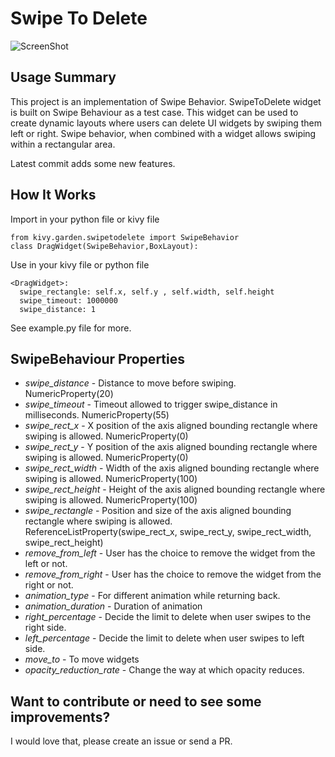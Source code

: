 Swipe To Delete
=============

![ScreenShot](https://raw.github.com/kiok46/swipetodelete/master/screenshot.png)

## Usage Summary

This project is an implementation of Swipe Behavior. 
SwipeToDelete widget is built on Swipe Behaviour as a test case.
This widget can be used to create dynamic layouts where users can delete UI widgets by swiping them left or right. 
Swipe behavior, when combined with a widget allows swiping within a rectangular area.

Latest commit adds some new features.

## How It Works


Import in your python file or kivy file
```
from kivy.garden.swipetodelete import SwipeBehavior
class DragWidget(SwipeBehavior,BoxLayout):
```
Use in your kivy file or python file
```
<DragWidget>:
  swipe_rectangle: self.x, self.y , self.width, self.height
  swipe_timeout: 1000000
  swipe_distance: 1
```

See example.py file for more.

## SwipeBehaviour Properties

- *swipe_distance* - Distance to move before swiping. NumericProperty(20)
- *swipe_timeout* - Timeout allowed to trigger swipe_distance in milliseconds. NumericProperty(55)
- *swipe_rect_x* - X position of the axis aligned bounding rectangle where swiping
    is allowed. NumericProperty(0)
- *swipe_rect_y* - Y position of the axis aligned bounding rectangle where swiping
    is allowed. NumericProperty(0)
- *swipe_rect_width* - Width of the axis aligned bounding rectangle where swiping is allowed. NumericProperty(100)
- *swipe_rect_height* - Height of the axis aligned bounding rectangle where swiping is allowed. NumericProperty(100)
- *swipe_rectangle* - Position and size of the axis aligned bounding rectangle where swiping
    is allowed. ReferenceListProperty(swipe_rect_x, swipe_rect_y, swipe_rect_width, swipe_rect_height) 
- *remove_from_left* - User has the choice to remove the widget from the left or not.
- *remove_from_right* - User has the choice to remove the widget from the right or not.
- *animation_type* - For different animation while returning back.
- *animation_duration* - Duration of animation
- *right_percentage* - Decide the limit to delete when user swipes to the right side.
- *left_percentage* - Decide the limit to delete when user swipes to left side.
- *move_to* - To move widgets
- *opacity_reduction_rate* - Change the way at which opacity reduces.


## Want to contribute or need to see some improvements?
I would love that, please create an issue or send a PR.








